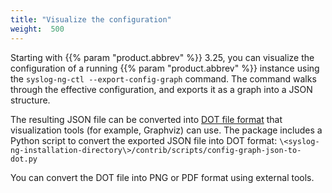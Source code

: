 ```yaml
---
title: "Visualize the configuration"
weight:  500
---
```

<!-- DISCLAIMER: This file is based on the syslog-ng Open Source Edition documentation https://github.com/balabit/syslog-ng-ose-guides/commit/2f4a52ee61d1ea9ad27cb4f3168b95408fddfdf2 and is used under the terms of The syslog-ng Open Source Edition Documentation License. The file has been modified by Axoflow. -->

Starting with {{% param "product.abbrev" %}} 3.25, you can visualize the configuration of a running {{% param "product.abbrev" %}} instance using the `syslog-ng-ctl --export-config-graph` command. The command walks through the effective configuration, and exports it as a graph into a JSON structure.

The resulting JSON file can be converted into [DOT file format](https://en.wikipedia.org/wiki/DOT_\(graph_description_language\)) that visualization tools (for example, Graphviz) can use. The package includes a Python script to convert the exported JSON file into DOT format: `\<syslog-ng-installation-directory\>/contrib/scripts/config-graph-json-to-dot.py`

You can convert the DOT file into PNG or PDF format using external tools.
